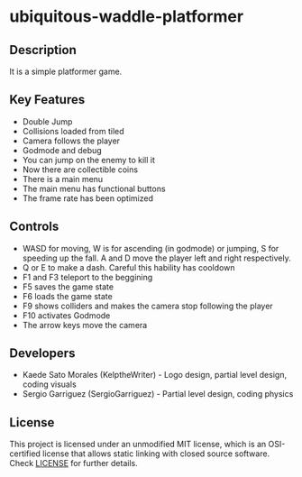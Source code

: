 # ubiquitous-waddle-platformer

## Description

It is a simple platformer game.

## Key Features

 - Double Jump
 - Collisions loaded from tiled
 - Camera follows the player
 - Godmode and debug
 - You can jump on the enemy to kill it
 - Now there are collectible coins
 - There is a main menu
 - The main menu has functional buttons
 - The frame rate has been optimized
 
## Controls

 - WASD for moving, W is for ascending (in godmode) or jumping, S for speeding up the fall. A and D move the player left and right respectively. 
 - Q or E to make a dash. Careful this hability has cooldown
 - F1 and F3 teleport to the beggining
 - F5 saves the game state
 - F6 loads the game state
 - F9 shows colliders and makes the camera stop following the player
 - F10 activates Godmode
 - The arrow keys move the camera

## Developers

 - Kaede Sato Morales (KelptheWriter) - Logo design, partial level design, coding visuals
 - Sergio Garriguez (SergioGarriguez) - Partial level design, coding physics


## License

This project is licensed under an unmodified MIT license, which is an OSI-certified license that allows static linking with closed source software. Check [LICENSE](LICENSE) for further details.
